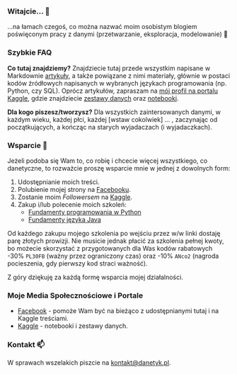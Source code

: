 ### Witajcie... 👋

...na łamach czegoś, co można nazwać moim osobistym blogiem poświęconym pracy z danymi (przetwarzanie, eksploracja, modelowanie) 🤖

### Szybkie FAQ

**Co tutaj znajdziemy?** Znajdziecie tutaj przede wszystkim napisane w Markdownie [artykuły](https://github.com/danetykpl/artykuly), a także powiązane z nimi materiały, głównie w postaci kodów źródłowych napisanych w wybranych językach programowania (np. Python, czy SQL). Oprócz artykułów, zapraszam na [mój profil na portalu Kaggle](https://www.kaggle.com/danetykpl), gdzie znajdziecie [zestawy danych](https://www.kaggle.com/danetykpl/datasets) oraz [notebooki](https://www.kaggle.com/danetykpl/code).

**Dla kogo piszesz/tworzysz?** Dla wszystkich zaintersowanych danymi, w każdym wieku, każdej płci, każdej [wstaw cokolwiek] ... , zaczynając od początkujących, a kończąc na starych wyjadaczach (i wyjadaczkach).

### Wsparcie 🌱
Jeżeli podoba się Wam to, co robię i chcecie więcej wszystkiego, co danetyczne, to rozważcie proszę wsparcie mnie w jednej z dowolnych form:

1. Udostępnianie moich treści.
2. Polubienie mojej strony na [Facebooku](https://www.facebook.com/danetykpl).
3. Zostanie moim *Followersem* na [Kaggle](https://www.kaggle.com/danetykpl).
4. Zakup i/lub polecenie moich szkoleń:
    * [Fundamenty programowania w Python](https://strefakursow.pl/kursy/programowanie/fundamenty_programowania_w_python.html?ref=111440)
    * [Fundamenty języka Java](https://strefakursow.pl/kursy/programowanie/fundamenty_jezyka_java.html?ref=111440)
  
Od każdego zakupu mojego szkolenia po wejściu przez w/w linki dostaję parę złotych prowizji. Nie musicie jednak płacić za szkolenia pełnej kwoty, bo możecie skorzystać z przygotowanych dla Was kodów rabatowych -30% `PL30FB` (ważny przez ograniczony czas) oraz -10% `ANco2` (nagroda pocieszenia, gdy pierwszy kod straci ważność).

Z góry dziękuję za każdą formę wsparcia mojej działalności.

### Moje Media Społecznościowe i Portale
* [Facebook](https://www.facebook.com/danetykpl) - pomoże Wam być na bieżąco z udostępnianymi tutaj i na Kaggle treściami.
* [Kaggle](https://www.kaggle.com/danetykpl) - notebooki i zestawy danych.

### Kontakt 📫
W sprawach wszelakich piszcie na kontakt@danetyk.pl.
